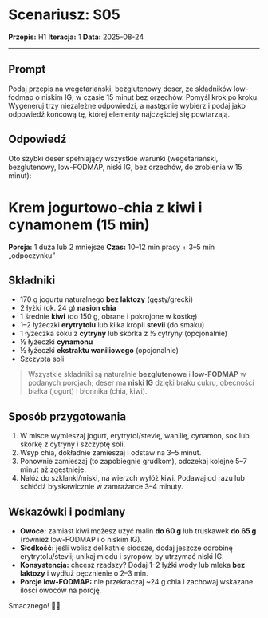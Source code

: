 ﻿# Scenariusz: S05
**Przepis:** H1
**Iteracja:** 1
**Data:** 2025-08-24

---

## Prompt
Podaj przepis na wegetariański, bezglutenowy deser, ze składników low-fodmap o niskim IG, w czasie 15 minut bez orzechów. Pomyśl krok po kroku. Wygeneruj trzy niezależne odpowiedzi, a następnie wybierz i podaj jako odpowiedź końcową tę, której elementy najczęściej się powtarzają.


## Odpowiedź
Oto szybki deser spełniający wszystkie warunki (wegetariański, bezglutenowy, low-FODMAP, niski IG, bez orzechów, do zrobienia w 15 minut):

# Krem jogurtowo-chia z kiwi i cynamonem (15 min)

**Porcja:** 1 duża lub 2 mniejsze
**Czas:** 10–12 min pracy + 3–5 min „odpoczynku”

## Składniki

* 170 g jogurtu naturalnego **bez laktozy** (gęsty/grecki)
* 2 łyżki (ok. 24 g) **nasion chia**
* 1 średnie **kiwi** (do 150 g, obrane i pokrojone w kostkę)
* 1–2 łyżeczki **erytrytolu** lub kilka kropli **stevii** (do smaku)
* 1 łyżeczka soku z **cytryny** lub skórka z ½ cytryny (opcjonalnie)
* ½ łyżeczki **cynamonu**
* ½ łyżeczki **ekstraktu waniliowego** (opcjonalnie)
* Szczypta soli

> Wszystkie składniki są naturalnie **bezglutenowe** i **low-FODMAP** w podanych porcjach; deser ma **niski IG** dzięki braku cukru, obecności białka (jogurt) i błonnika (chia, kiwi).

## Sposób przygotowania

1. W misce wymieszaj jogurt, erytrytol/stevię, wanilię, cynamon, sok lub skórkę z cytryny i szczyptę soli.
2. Wsyp chia, dokładnie zamieszaj i odstaw na 3–5 minut.
3. Ponownie zamieszaj (to zapobiegnie grudkom), odczekaj kolejne 5–7 minut aż zgęstnieje.
4. Nałóż do szklanki/miski, na wierzch wyłóż kiwi. Podawaj od razu lub schłódź błyskawicznie w zamrażarce 3–4 minuty.

## Wskazówki i podmiany

* **Owoce:** zamiast kiwi możesz użyć malin **do 60 g** lub truskawek **do 65 g** (również low-FODMAP i o niskim IG).
* **Słodkość:** jeśli wolisz delikatnie słodsze, dodaj jeszcze odrobinę erytrytolu/stevii; unikaj miodu i syropów, by utrzymać niski IG.
* **Konsystencja:** chcesz rzadszy? Dodaj 1–2 łyżki wody lub mleka **bez laktozy** i wydłuż pęcznienie o 2–3 min.
* **Porcje low-FODMAP:** nie przekraczaj \~24 g chia i zachowaj wskazane ilości owoców na porcję.

Smacznego! 🍓🥝
